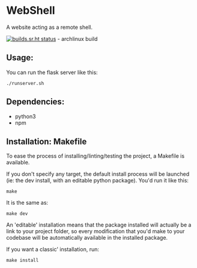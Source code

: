 # WebShell

A website acting as a remote shell.

[![builds.sr.ht status](https://builds.sr.ht/~jean-max/WebShell.svg)](https://builds.sr.ht/~jean-max/WebShell) - archlinux build


## Usage:

You can run the flask server like this:

```shell
./runserver.sh
```


## Dependencies:

* python3
* npm


## Installation: Makefile

To ease the process of installing/linting/testing the project, a Makefile is available.

If you don't specify any target, the default install process will be launched (ie: the dev install, with an editable python package).
You'd run it like this:

```shell
make
```

It is the same as:

```shell
make dev
```

An 'editable' installation means that the package installed will actually be a link to your project folder, so every modification that you'd make to your codebase will be automatically available in the installed package.

If you want a classic' installation, run:

```shell
make install
```
